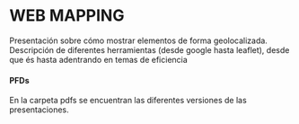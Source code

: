 # WEB MAPPING

Presentación sobre cómo mostrar elementos de forma geolocalizada.
Descripción de diferentes herramientas (desde google hasta leaflet), desde que és hasta adentrando en temas de eficiencia

#### PFDs

En la carpeta pdfs se encuentran las diferentes versiones de las presentaciones.
